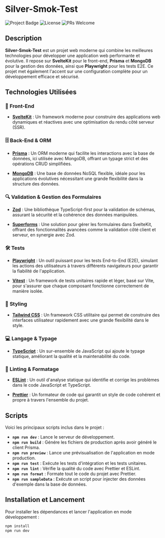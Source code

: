 
# **Silver-Smok-Test**

![Project Badge](https://img.shields.io/badge/version-0.0.1-blue) ![License](https://img.shields.io/badge/license-MIT-green) ![PRs Welcome](https://img.shields.io/badge/PRs-welcome-brightgreen)

## **Description**

**Silver-Smok-Test** est un projet web moderne qui combine les meilleures technologies pour développer une application web performante et évolutive. Il repose sur **SvelteKit** pour le front-end, **Prisma** et **MongoDB** pour la gestion des données, ainsi que **Playwright** pour les tests E2E. Ce projet met également l'accent sur une configuration complète pour un développement efficace et sécurisé.

## **Technologies Utilisées**

### 🚀 **Front-End**

- **[SvelteKit](https://kit.svelte.dev/)** : Un framework moderne pour construire des applications web dynamiques et réactives avec une optimisation du rendu côté serveur (SSR).

### 🗄️ **Back-End & ORM**

- **[Prisma](https://www.prisma.io/)** : Un ORM moderne qui facilite les interactions avec la base de données, ici utilisée avec MongoDB, offrant un typage strict et des opérations CRUD simplifiées.

- **[MongoDB](https://www.mongodb.com/)** : Une base de données NoSQL flexible, idéale pour les applications évolutives nécessitant une grande flexibilité dans la structure des données.

### 🔍 **Validation & Gestion des Formulaires**

- **[Zod](https://zod.dev/)** : Une bibliothèque TypeScript-first pour la validation de schémas, assurant la sécurité et la cohérence des données manipulées.

- **[Superforms](https://github.com/codediodeio/superforms)** : Une solution pour gérer les formulaires dans SvelteKit, offrant des fonctionnalités avancées comme la validation côté client et serveur, en synergie avec Zod.

### 🛠️ **Tests**

- **[Playwright](https://playwright.dev/)** : Un outil puissant pour les tests End-to-End (E2E), simulant les actions des utilisateurs à travers différents navigateurs pour garantir la fiabilité de l'application.

- **[Vitest](https://vitest.dev/)** : Un framework de tests unitaires rapide et léger, basé sur Vite, pour s'assurer que chaque composant fonctionne correctement de manière isolée.

### 🎨 **Styling**

- **[Tailwind CSS](https://tailwindcss.com/)** : Un framework CSS utilitaire qui permet de construire des interfaces utilisateur rapidement avec une grande flexibilité dans le style.

### 💻 **Langage & Typage**

- **[TypeScript](https://www.typescriptlang.org/)** : Un sur-ensemble de JavaScript qui ajoute le typage statique, améliorant la qualité et la maintenabilité du code.

### 🔧 **Linting & Formatage**

- **[ESLint](https://eslint.org/)** : Un outil d'analyse statique qui identifie et corrige les problèmes dans le code JavaScript et TypeScript.
  
- **[Prettier](https://prettier.io/)** : Un formateur de code qui garantit un style de code cohérent et propre à travers l'ensemble du projet.

## **Scripts**

Voici les principaux scripts inclus dans le projet :

- **`npm run dev`** : Lance le serveur de développement.
- **`npm run build`** : Génére les fichiers de production après avoir généré le client Prisma.
- **`npm run preview`** : Lance une prévisualisation de l'application en mode production.
- **`npm run test`** : Exécute les tests d'intégration et les tests unitaires.
- **`npm run lint`** : Vérifie la qualité du code avec Prettier et ESLint.
- **`npm run format`** : Formate tout le code du projet avec Prettier.
- **`npm run sampleData`** : Exécute un script pour injecter des données d'exemple dans la base de données.

## **Installation et Lancement**

Pour installer les dépendances et lancer l'application en mode développement :

```bash
npm install
npm run dev
```

